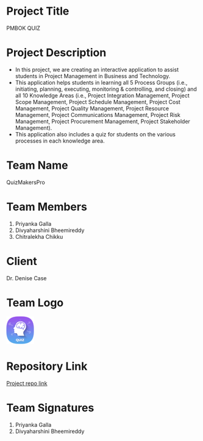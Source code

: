 # Project Title
PMBOK QUIZ
# Project Description
- In this project, we are creating an interactive application to assist students in Project Management in Business and Technology.
- This application helps students in learning all 5 Process Groups (i.e., initiating, planning, executing, monitoring & controlling, and closing) and all 10 Knowledge Areas (i.e., Project Integration Management, Project Scope Management, Project Schedule Management, Project Cost Management, Project Quality Management, Project Resource Management, Project Communications Management, Project Risk Management, Project Procurement Management, Project Stakeholder Management).
- This application also includes a quiz for students on the various processes in each knowledge area.
# Team Name
QuizMakersPro
# Team Members
1. Priyanka Galla
1. Divyaharshini Bheemireddy
1. Chitralekha Chikku
# Client
Dr. Denise Case
# Team Logo 
![Team Logo](./images/teamLogo.png)
# Repository Link
[Project repo link](https://github.com/Divyaharshini/pmbok_quiz)
# Team Signatures
1. Priyanka Galla
1. Divyaharshini Bheemireddy
